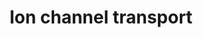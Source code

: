 ---
authors:
- ReactomeTeam
description: Ion channels mediate the flow of ions across the plasma membrane of cells.
  They are integral membrane proteins, typically a multimer of proteins, which, when
  arranged in the membrane, create a pore for the flow of ions. There are different
  types of ion channels. P-type ATPases undergo conformational changes to translocate
  ions. Ligand-gated ion channels operate like a gate, opened or closed by a chemical
  signal. Voltage-gated ion channels are activated by changes in electrical potential
  difference at the membrane (Purves, 2001; Kuhlbrandt, 2004).  View original pathway
  at [http://www.reactome.org/PathwayBrowser/#DIAGRAM=983712 Reactome].
last-edited: 2020-10-09
organisms:
- Homo sapiens
redirect_from:
- /index.php/Pathway:WP4098
- /instance/WP4098
schema-jsonld:
- '@context': https://schema.org/
  '@id': https://wikipathways.github.io/pathways/WP4098.html
  '@type': Dataset
  creator:
    '@type': Organization
    name: WikiPathways
  description: Ion channels mediate the flow of ions across the plasma membrane of
    cells. They are integral membrane proteins, typically a multimer of proteins,
    which, when arranged in the membrane, create a pore for the flow of ions. There
    are different types of ion channels. P-type ATPases undergo conformational changes
    to translocate ions. Ligand-gated ion channels operate like a gate, opened or
    closed by a chemical signal. Voltage-gated ion channels are activated by changes
    in electrical potential difference at the membrane (Purves, 2001; Kuhlbrandt,
    2004).  View original pathway at [http://www.reactome.org/PathwayBrowser/#DIAGRAM=983712
    Reactome].
  keywords:
  - 'ATP6V1E2 '
  - 'ATP13A5 '
  - 'ATP2A1 '
  - 'MCOLN3 '
  - 'ATP6V1B1 '
  - 'p-S16-PLN '
  - 'ANO4 '
  - ASIC trimers
  - 'CASQ1 polymer '
  - 'UBC(457-532) '
  - CAMK2
  - 'WNK2 '
  - 'TPCN2 '
  - 'CALM1 '
  - 'ATP2A2 '
  - 'PDZD11 '
  - 'ATP8A1 '
  - 'SLC9B1 '
  - 'CLCA1 (22-?) '
  - 'CLCNKB '
  - P-type ATPases type
  - 'TRPM6 '
  - Ub-SCNN channels
  - 'ATP6V1C2 '
  - 'ATP2B1 '
  - 'PS '
  - 'CLCA4 (22-?) '
  - 'TRPC7 '
  - 'TRPC6 '
  - 'FXYD2 '
  - CLCN3
  - divalent metal
  - WNKs
  - 'CLCN6 '
  - 'FXYD7 '
  - 'ATP1A4 '
  - 'TTYH2 '
  - 'TCIRG1 '
  - 'ANO1 '
  - STOML3, (STOM)
  - 'ATP6V1B2 '
  - 'ATP7A '
  - CLCN4/5/6
  - 'FXYD3 '
  - SLC17A3(1-498)
  - 'Cu1+ '
  - 'ATP6V0A4 '
  - C-terminus CLCAs
  - 'ATP1A1 '
  - heteromer:CALM:4xCa2+
  - 'ATP6V0A1 '
  - 'ATP6V1H '
  - 'ATP2A3 '
  - 'PLN '
  - tetramer:FKBP1B
  - 'ATP6V1D '
  - TRPs
  - NALCN:UNC79:UNC80
  - 'TRPV5 '
  - 'FKBP1B '
  - 'ASIC3 '
  - ADP
  - 'p-T286-CAMK2A '
  - 'CLCNKA '
  - 'ANO6 '
  - 'Ub-SCNN1A '
  - ATP2B1-4
  - 'BEST1 '
  - ATP
  - 'WNK1 '
  - 'ATP9B '
  - 'ATP10B '
  - 'ANO5 '
  - 'ATP4B '
  - 'RYR2 '
  - 'ATP13A4 '
  - 'CLCN7 '
  - 'UBC(305-380) '
  - 'ATP11B '
  - 'ATP6V0D2 '
  - 'STOM '
  - 'p-T287-CAMK2D '
  - Ca2+
  - 'TSC22D3 '
  - p-S-RIPK1:p-S199,227-RIPK3:p-T357,S358-MLKL oligomer
  - 'ATP2B2 '
  - 'ATP4A '
  - 'CUTC '
  - 'H+ '
  - TTYH2/3
  - HCO3-
  - 'UBB(153-228) '
  - 'CLCA2 '
  - CUTC:4xCu+
  - CLCN1/2/KA/KB
  - APLs
  - SLC9C1
  - 'TRPV3 '
  - 'CLCN4 '
  - CUTC tetramer
  - Cl-
  - V-ATPase:ATP6AP1
  - PLN pentamer
  - 'TRPV4 '
  - 'Ub-SCNN1G '
  - 'ATP8B4 '
  - 'CLCA3P '
  - 'p-T287-CAMK2G '
  - 'SCNN1A '
  - 'ATP8A2 '
  - ATP1A:ATP1B:FXYD
  - 'p-T287-CAMK2B '
  - 'ATP1B1 '
  - BESTs
  - SCNN channels
  - 'TRPC5 '
  - CLCN7:OSTM1
  - 'STOML3 '
  - 'TRPV6 '
  - 'ASIC1 '
  - 'ATP6V1G1 '
  - 'Mg2+ '
  - 'ATP6V0D1 '
  - 'TRPA1 '
  - K+
  - 'TRPM3 '
  - 'TRPM7 '
  - 'FXYD6 '
  - ASIC4
  - N-terminus CLCAs
  - ATP7A:PDZD11
  - 'UBC(533-608) '
  - 'TTYH3 '
  - 'Li+ '
  - ASIC trimers:H+
  - SLC9B1/C2
  - 'CLCA3P (?-262) '
  - Pi
  - 'CLCN2 '
  - 'WNK3 '
  - ATP4A/12A:ATP4B
  - 'ATP6V0B '
  - 'SLC9C2 '
  - 'SGK2 '
  - 'CASQ2 polymer '
  - 'MCOLN2 '
  - 'ASIC5 '
  - SLC9B2
  - 'TRPM4 '
  - 'ATP12A '
  - 'ATP6V1F '
  - 'NALCN '
  - 'SCNN1B '
  - 'RYR1 '
  - SRI
  - 'ATP6V1G3 '
  - 'MCOLN1 '
  - TPCN1/2
  - 'ANO10 '
  - 'RAF1 '
  - 'BEST3 '
  - 'ATP6V1G2 '
  - CLIC2
  - ATP13A4, 5
  - 'UBA52(1-76) '
  - 'Ca2+ '
  - RAF1:SGK:TSC22D3:WPP
  - 'ATP2B3 '
  - 'RYR3 '
  - 'UBC(381-456) '
  - 'ASPH '
  - 'CLCA1 '
  - 'ATP1A2 '
  - CLCAs
  - 'p-T357,S358-MLKL oligomer '
  - 'TPCN1 '
  - Mn2+
  - 'ASIC2 '
  - tetramer:CASQ
  - 'ANO3 '
  - ANO1
  - 'ATP8B3 '
  - SLN
  - 'TRPC4AP '
  - 'UBC(609-684) '
  - 'p-S-RIPK1:p-S199,227-RIPK3 oligomer '
  - 'BSND '
  - 'ATP2C2 '
  - 'ATP11C '
  - 'ATP10D '
  - ANOs
  - 'ATP8B1 '
  - trimers:H+:STOML3,(STOM)
  - 'ATP6V0A2 '
  - 'CLCA2 (32-?) '
  - 'CLCA1 (?-914) '
  - urate
  - 'ATP2B4 '
  - 'NEDD4L '
  - 'UBB(77-152) '
  - SLC17A3
  - RYR
  - 'RPS27A(1-76) '
  - ASIC
  - H2O
  - 'TRPM2 '
  - 'SGK3 '
  - TTYH1-3
  - 'TRPM5 '
  - 'ATP11A '
  - TRPM4,5
  - 'ATP1A3 '
  - Ub
  - 'BEST4 '
  - Na+/Li+
  - 'ANO7 '
  - 'CLCA4 (?-919) '
  - 'CLCN1 '
  - CALM1
  - cation
  - 'ATP10A '
  - 'TRDN '
  - 'UBC(153-228) '
  - ATP13A2
  - 'ATP9A '
  - ATP2C1/2:Mg2+
  - 'SGK1 '
  - 'FXYD4 '
  - 'UBB(1-76) '
  - Cu1+
  - 'CLCA3P (21-?) '
  - 'ATP6AP1 '
  - 'TRPM1 '
  - 'CLCA2 (?-943) '
  - 'ATP8B2 '
  - ATP13A1
  - p-S16-PLN pentamer
  - 'ATP1B2 '
  - 'SCNN1G '
  - 'UNC79 '
  - V-ATPase
  - 'TRPV2 '
  - 'WWP1 '
  - 'UBC(229-304) '
  - 'WNK4 '
  - 'BEST2 '
  - H+
  - 'CLCA4 '
  - 'FXYD1 '
  - 'TRPC1 '
  - 'OSTM1 '
  - 'ATP6V0E2 '
  - 'ATP6V0C '
  - ATP7B
  - 'Na+ '
  - amiloride
  - NAADP
  - NSAID
  - 'ATP1B3 '
  - IV
  - 'UBC(77-152) '
  - Cu2+
  - 'ATP6V1C1 '
  - ATP2A1-3
  - 'PE '
  - 'ATP6V0E1 '
  - 'CLCN5 '
  - 'ATP2C1 '
  - 'ATP6V1A '
  - 'SCNN1D '
  - 'TRPC3(1-848) '
  - ATP6AP1
  - 'TRPM8 '
  - Na+
  - 'UNC80 '
  - 'ANO2 '
  - 'TRPC4 '
  - polymer:TRDN:junctin
  - 'ANO8 '
  - 'UBC(1-76) '
  - 'ATP6V1E1 '
  - 'TRPV1 '
  - 'ANO9 '
  license: CC0
  name: Ion channel transport
seo: CreativeWork
title: Ion channel transport
wpid: WP4098
---